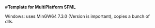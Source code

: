 #**Template for MultiPlatform SFML**

Windows: uses MinGW64 7.3.0 (Version is important), copies a bunch of dll*s*.

##
